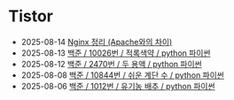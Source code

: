 # Tistor<!-- RECENT POST START -->
- 2025-08-14 [Nginx 정리 (Apache와의 차이)](https://seulow-down.tistory.com/410)
- 2025-08-13 [백준 / 10026번 / 적록색약 / python 파이썬](https://seulow-down.tistory.com/409)
- 2025-08-12 [백준 / 2470번 / 두 용액 / python 파이썬](https://seulow-down.tistory.com/408)
- 2025-08-08 [백준 / 10844번 / 쉬운 계단 수 / python 파이썬](https://seulow-down.tistory.com/407)
- 2025-08-06 [백준 / 1012번 / 유기농 배추 / python 파이썬](https://seulow-down.tistory.com/406)
<!-- RECENT POST END -->